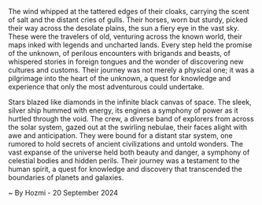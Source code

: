 
The wind whipped at the tattered edges of their cloaks, carrying the scent of salt and the distant cries of gulls. Their horses, worn but sturdy, picked their way across the desolate plains, the sun a fiery eye in the vast sky. These were the travelers of old, venturing across the known world, their maps inked with legends and uncharted lands. Every step held the promise of the unknown, of perilous encounters with brigands and beasts, of whispered stories in foreign tongues and the wonder of discovering new cultures and customs. Their journey was not merely a physical one; it was a pilgrimage into the heart of the unknown, a quest for knowledge and experience that only the most adventurous could undertake.

Stars blazed like diamonds in the infinite black canvas of space. The sleek, silver ship hummed with energy, its engines a symphony of power as it hurtled through the void.  The crew, a diverse band of explorers from across the solar system, gazed out at the swirling nebulae, their faces alight with awe and anticipation. They were bound for a distant star system, one rumored to hold secrets of ancient civilizations and untold wonders.  The vast expanse of the universe held both beauty and danger, a symphony of celestial bodies and hidden perils.  Their journey was a testament to the human spirit, a quest for knowledge and discovery that transcended the boundaries of planets and galaxies. 

~ By Hozmi - 20 September 2024

